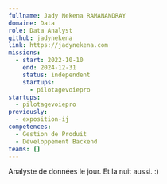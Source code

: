 ```yaml
---
fullname: Jady Nekena RAMANANDRAY
domaine: Data
role: Data Analyst
github: jadynekena
link: https://jadynekena.com
missions:
  - start: 2022-10-10
    end: 2024-12-31
    status: independent
    startups:
      - pilotagevoiepro
startups:
  - pilotagevoiepro
previously:
  - exposition-ij
competences:
  - Gestion de Produit
  - Développement Backend
teams: []
---
```

Analyste de données le jour. Et la nuit aussi. :)